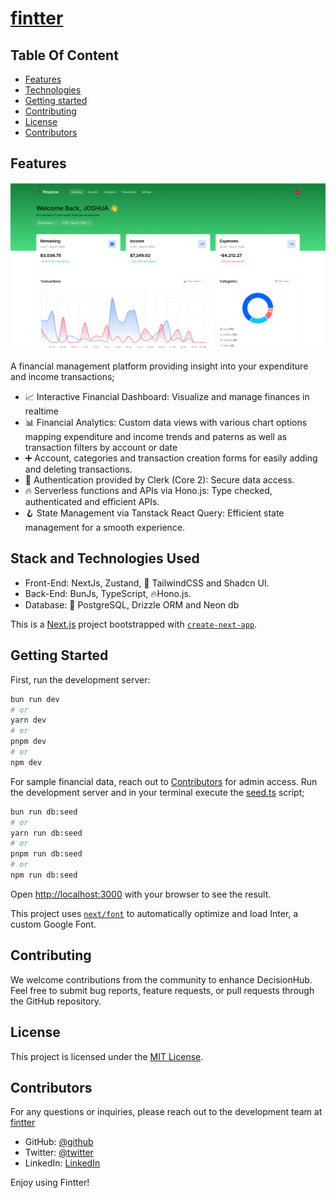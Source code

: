 # [fintter](https://fintter.vercel.app/)

## Table Of Content

   - [Features](#Features)
   - [Technologies](#Stack-and-Technologies-Used)
   - [Getting started](#Getting-Started)
   - [Contributing](#Contributing)
   - [License](#License)
   - [Contributors](#Contributors)


 ## Features
![Image1](https://github.com/RafasGit/fintter/blob/main/public/fintterhome.png)

 A financial management platform providing insight into your expenditure and income transactions;


- 📈 Interactive Financial Dashboard: Visualize and manage finances in realtime
- 📊 Financial Analytics: Custom data views with various chart options mapping expenditure and income trends and paterns as well as transaction filters by account or date
- ➕ Account, categories and transaction creation forms for easily adding and deleting transactions. 
- 🔐 Authentication provided by Clerk (Core 2): Secure data access.
- 🔥 Serverless functions and APIs via Hono.js: Type checked, authenticated and efficient APIs.
- 🪝 State Management via Tanstack React Query: Efficient state management for a smooth experience.

 ## Stack and Technologies Used
   - Front-End: NextJs, Zustand, 🎨 TailwindCSS and Shadcn UI.
   - Back-End:  BunJs, TypeScript, 🔥Hono.js. 
   - Database: 💾 PostgreSQL, Drizzle ORM and Neon db

This is a [Next.js](https://nextjs.org/) project bootstrapped with [`create-next-app`](https://github.com/vercel/next.js/tree/canary/packages/create-next-app).

## Getting Started

First, run the development server:

```bash
bun run dev
# or
yarn dev
# or
pnpm dev
# or
npm dev
```

For sample financial data, reach out to [Contributors](#Contributors) for admin access. Run the development server and in your terminal execute the [seed.ts](https://github.com/RafasGit/fintter/blob/main/script/seed.ts) script;

```bash
bun run db:seed
# or
yarn run db:seed
# or
pnpm run db:seed
# or
npm run db:seed
```

Open [http://localhost:3000](http://localhost:3000) with your browser to see the result.

This project uses [`next/font`](https://nextjs.org/docs/basic-features/font-optimization) to automatically optimize and load Inter, a custom Google Font.

## Contributing

We welcome contributions from the community to enhance DecisionHub. Feel free to submit bug reports, feature requests, or pull requests through the GitHub repository.

## License

This project is licensed under the [MIT License](https://opensource.org/licenses/MIT).


## Contributors

For any questions or inquiries, please reach out to the development team at [fintter](mailto:joshraphael424@gmail.com)
  
   - GitHub: [@github](https://github.com/RafasGit)
   - Twitter: [@twitter](https://x.com/rafa_codes22)
   - LinkedIn: [LinkedIn](https://www.linkedin.com/in/joshua-ng-ang-a-13158120a)
 
 Enjoy using Fintter!
